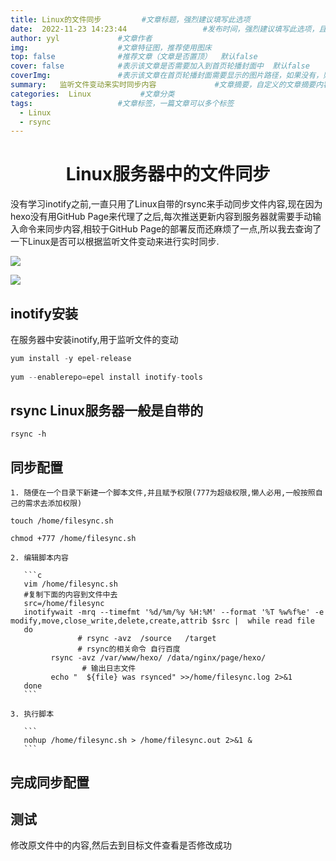 ```yaml
---
title: Linux的文件同步         #文章标题，强烈建议填写此选项
date:  2022-11-23 14:23:44                 #发布时间，强烈建议填写此选项，且最好保证全局唯一
author: yyl             #文章作者
img:                    #文章特征图，推荐使用图床
top: false              #推荐文章（文章是否置顶）  默认false
cover: false            #表示该文章是否需要加入到首页轮播封面中  默认false
coverImg:               #表示该文章在首页轮播封面需要显示的图片路径，如果没有，则默认使用文章的特色图片
summary:   监听文件变动来实时同步内容             #文章摘要，自定义的文章摘要内容
categories:  Linux           #文章分类
tags:                   #文章标签，一篇文章可以多个标签
  - Linux
  - rsync
---
```


# <center>Linux服务器中的文件同步

没有学习inotify之前,一直只用了Linux自带的rsync来手动同步文件内容,现在因为hexo没有用GitHub Page来代理了之后,每次推送更新内容到服务器就需要手动输入命令来同步内容,相较于GitHub Page的部署反而还麻烦了一点,所以我去查询了一下Linux是否可以根据监听文件变动来进行实时同步.

![](https://zephyr0ne-1317564640.cos.ap-chengdu.myqcloud.com/2023-08-28%2010.06.38.png)

![](https://zephyr0ne-1317564640.cos.ap-chengdu.myqcloud.com/2023-08-28%2010.06.15.png)

## **inotify安装**

   在服务器中安装inotify,用于监听文件的变动

   ```c
   yum install -y epel-release
    
   yum --enablerepo=epel install inotify-tools
   ```

## **rsync Linux服务器一般是自带的**

   ```
   rsync -h
   ```



## **同步配置**

    1. 随便在一个目录下新建一个脚本文件,并且赋予权限(777为超级权限,懒人必用,一般按照自己的需求去添加权限)

   ```
   touch /home/filesync.sh
    
   chmod +777 /home/filesync.sh
   ```

    2. 编辑脚本内容

       ```c
       vim /home/filesync.sh
       #复制下面的内容到文件中去
       src=/home/filesync
       inotifywait -mrq --timefmt '%d/%m/%y %H:%M' --format '%T %w%f%e' -e modify,move,close_write,delete,create,attrib $src |  while read file
       do
                   # rsync -avz  /source   /target
                   # rsync的相关命令 自行百度
             rsync -avz /var/www/hexo/ /data/nginx/page/hexo/
                    # 输出日志文件
             echo "  ${file} was rsynced" >>/home/filesync.log 2>&1
       done
       ```

    3. 执行脚本

       ```
       nohup /home/filesync.sh > /home/filesync.out 2>&1 &
       ```



##  **完成同步配置**

## **测试**

   修改原文件中的内容,然后去到目标文件查看是否修改成功
